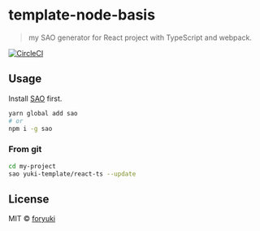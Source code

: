# template-node-basis

> my SAO generator for React project with TypeScript and webpack.

[![CircleCI](https://circleci.com/gh/yuki-template/react-ts.svg?style=svg)](https://circleci.com/gh/yuki-template/react-ts)

## Usage

Install [SAO](https://github.com/saojs/sao) first.

```bash
yarn global add sao
# or
npm i -g sao
```

### From git

```bash
cd my-project
sao yuki-template/react-ts --update
```

## License

MIT &copy; [foryuki](github.com/foryuki)

